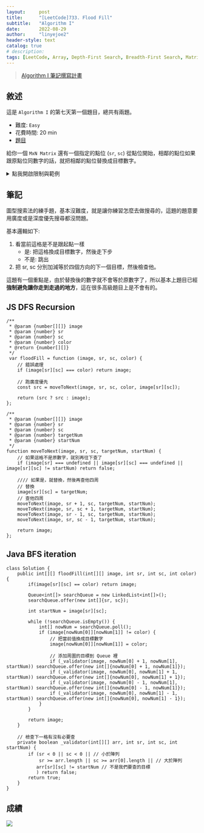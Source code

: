 ```yaml
---
layout:     post
title:      "[LeetCode]733. Flood Fill"
subtitle:   "Algorithm I"
date:       2022-08-29
author:     "linyejoe2"
header-style: text
catalog: true
# description: 
tags: [LeetCode, Array, Depth-First Search, Breadth-First Search, Matrix]
---
```


>[Algorithm I 筆記撰寫計畫](https://linyejoe2.github.io/2022/06/13/leetcode/Data%20Structure/Data%20Structure%20I/Starting-write-Algorithm-I-Note/)

## 敘述

這是 `Algorithm I` 的第七天第一個題目，總共有兩題。

+ 難度: `Easy`
+ 花費時間: 20 min
+ [題目](https://leetcode.com/problems/flood-fill/)

給你一個 `MxN Matrix` 還有一個指定的點位 (`sr`, `sc`) 從點位開始，相鄰的點位如果跟原點位同數字的話，就把相鄰的點位替換成目標數字。

<!--more-->

<details><summary>點我開啟限制與範例</summary>
    <pre>

**限制:**

+ `m == image.length`
+ `n == image[i].length`
+ `1 <= m, n <= 50`
+ `0 <= image[i][j], color < 216`
+ `0 <= sr < m`
+ `0 <= sc < n`

**Example 1:**

![example-1-jpg](https://assets.leetcode.com/uploads/2021/06/01/flood1-grid.jpg)

```=
Input: image = [[1,1,1],[1,1,0],[1,0,1]], sr = 1, sc = 1, color = 2
Output: [[2,2,2],[2,2,0],[2,0,1]]
Explanation: From the center of the image with position (sr, sc) = (1, 1) (i.e., the red pixel), all pixels connected by a path of the same color as the starting pixel (i.e., the blue pixels) are colored with the new color.
Note the bottom corner is not colored 2, because it is not 4-directionally connected to the starting pixel.
```

**Example 2:**

```=
Input: image = [[0,0,0],[0,0,0]], sr = 0, sc = 0, color = 0
Output: [[0,0,0],[0,0,0]]
Explanation: The starting pixel is already colored 0, so no changes are made to the image.
```

</pre></details>

## 筆記

圖型搜索法的練手題，基本沒難度，就是讓你練習怎麼去做搜尋的，這題的題意要用廣度或是深度優先搜尋都沒問題。

基本邏輯如下:

1. 看當前這格是不是跟起點一樣
   + 是: 把這格換成目標數字，然後走下步
   + 不是: 跳出
2. 把 sr, sc 分別加減等於四個方向的下一個目標，然後檢查他。

這題有一個重點是，由於替換後的數字就不會等於原數字了，所以基本上題目已經**強制避免讓你走到走過的地方**，這在很多高級題目上是不會有的。

## JS DFS Recursion

```JS=
/**
 * @param {number[][]} image
 * @param {number} sr
 * @param {number} sc
 * @param {number} color
 * @return {number[][]}
 */
 var floodFill = function (image, sr, sc, color) {
    // 錯誤處理
    if (image[sr][sc] === color) return image;

    // 跑廣度優先
    const src = moveToNext(image, sr, sc, color, image[sr][sc]);

    return (src ? src : image);
};

/**
 * @param {number[][]} image
 * @param {number} sr
 * @param {number} sc
 * @param {number} targetNum
 * @param {number} startNum
 */
function moveToNext(image, sr, sc, targetNum, startNum) {
    // 如果這格不是原數字，就別再往下查了
    if (image[sr] === undefined || image[sr][sc] === undefined || image[sr][sc] != startNum) return false;

    //// 如果是，就替換，然後再查他四周
    // 替換
    image[sr][sc] = targetNum;
    // 查他四周
    moveToNext(image, sr + 1, sc, targetNum, startNum);
    moveToNext(image, sr, sc + 1, targetNum, startNum);
    moveToNext(image, sr - 1, sc, targetNum, startNum);
    moveToNext(image, sr, sc - 1, targetNum, startNum);

    return image;
};
```

## Java BFS iteration

```Java=
class Solution {
    public int[][] floodFill(int[][] image, int sr, int sc, int color) {
        if(image[sr][sc] == color) return image;
        
        Queue<int[]> searchQueue = new LinkedList<int[]>();
        searchQueue.offer(new int[]{sr, sc});
        
        int startNum = image[sr][sc];
        
        while (!searchQueue.isEmpty()) {
            int[] nowNum = searchQueue.poll();
            if (image[nowNum[0]][nowNum[1]] != color) {
                // 把當前值換成目標數字
                image[nowNum[0]][nowNum[1]] = color;
                
                // 添加周圍的目標到 Queue 裡
                if (_validator(image, nowNum[0] + 1, nowNum[1], startNum)) searchQueue.offer(new int[]{nowNum[0] + 1, nowNum[1]});
                if (_validator(image, nowNum[0], nowNum[1] + 1, startNum)) searchQueue.offer(new int[]{nowNum[0], nowNum[1] + 1});
                if (_validator(image, nowNum[0] - 1, nowNum[1], startNum)) searchQueue.offer(new int[]{nowNum[0] - 1, nowNum[1]});
                if (_validator(image, nowNum[0], nowNum[1] - 1, startNum)) searchQueue.offer(new int[]{nowNum[0], nowNum[1] - 1});
            }
        }
        
        return image;
    }
    
    // 檢查下一格有沒有必要查
    private boolean _validator(int[][] arr, int sr, int sc, int startNum) {
        if (sr < 0 || sc < 0 || // 小於陣列
            sr >= arr.length || sc >= arr[0].length || // 大於陣列
           arr[sr][sc] != startNum // 不是我們要查的目標
           ) return false; 
        return true;
    }
}
```

## 成績

![](https://i.imgur.com/DOohjYK.png)

<details style='display:none;'><summary>點我開啟舊寫法/失敗寫法</summary>
<pre>

</pre></details>

<!-- ##### 參考資料 -->